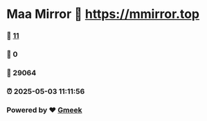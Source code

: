 # Maa Mirror :link: https://mmirror.top 
### :page_facing_up: [11](https://mmirror.top/tag.html) 
### :speech_balloon: 0 
### :hibiscus: 29064 
### :alarm_clock: 2025-05-03 11:11:56 
### Powered by :heart: [Gmeek](https://github.com/Meekdai/Gmeek)
